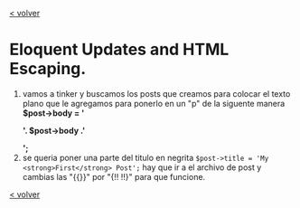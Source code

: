 [< volver](../../README.md)
# Eloquent Updates and HTML Escaping.
1. vamos a tinker y buscamos los posts que creamos para colocar el texto plano que le agregamos para ponerlo en un "p" de la siguente manera **$post->body = '<p>'. $post->body .'</p>';**
2. se queria poner una parte del titulo en negrita ```$post->title = 'My <strong>First</strong> Post';``` hay que ir a el archivo de post y cambias las "{{}}" por "{!! !!}" para que funcione.

[< volver](../../README.md)